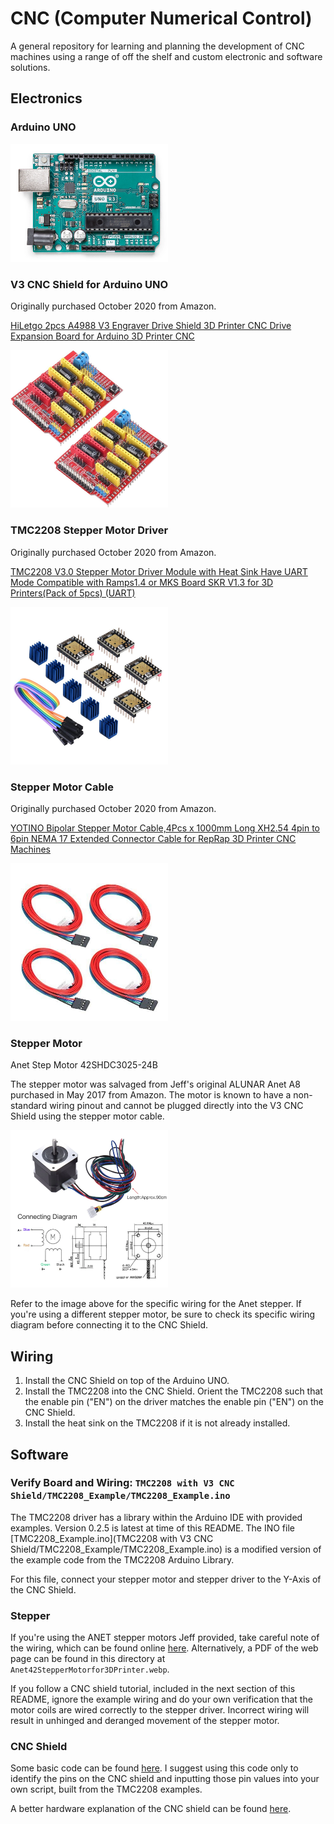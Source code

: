 # CNC (Computer Numerical Control)

A general repository for learning and planning the development of CNC machines using a range of off the shelf and custom electronic and software solutions.





## Electronics

### Arduino UNO

<img src="images/Arduino UNO.png" width=50%>

### V3 CNC Shield for Arduino UNO

Originally purchased October 2020 from Amazon.

[HiLetgo 2pcs A4988 V3 Engraver Drive Shield 3D Printer CNC Drive Expansion Board for Arduino 3D Printer CNC](https://www.amazon.com/dp/B01D2HL9T8?ref_=ppx_hzsearch_conn_dt_b_fed_asin_title_1)

<img src="images/CNC Shield.jpg" width=50%>

### TMC2208 Stepper Motor Driver

Originally purchased October 2020 from Amazon.

[TMC2208 V3.0 Stepper Motor Driver Module with Heat Sink Have UART Mode Compatible with Ramps1.4 or MKS Board SKR V1.3 for 3D Printers(Pack of 5pcs) (UART)](https://www.amazon.com/dp/B07RTBG8KK?ref_=ppx_hzsearch_conn_dt_b_fed_asin_title_2)

<img src="images/TMC2208.jpg" width=50%>

### Stepper Motor Cable

Originally purchased October 2020 from Amazon.

[YOTINO Bipolar Stepper Motor Cable,4Pcs x 1000mm Long XH2.54 4pin to 6pin NEMA 17 Extended Connector Cable for RepRap 3D Printer CNC Machines](https://www.amazon.com/dp/B07CBV8DVZ?ref_=ppx_hzsearch_conn_dt_b_fed_asin_title_2)

<img src="images/Stepper Motor Cable.jpg" width=50%>

### Stepper Motor

Anet Step Motor 42SHDC3025-24B

The stepper motor was salvaged from Jeff's original ALUNAR Anet A8 purchased in May 2017 from Amazon. The motor is known to have a non-standard wiring pinout and cannot be plugged directly into the V3 CNC Shield using the stepper motor cable.

<img src="images/Anet42StepperMotorfor3DPrinter.png" width=50%>

Refer to the image above for the specific wiring for the Anet stepper. If you're using a different stepper motor, be sure to check its specific wiring diagram before connecting it to the CNC Shield.





## Wiring

1. Install the CNC Shield on top of the Arduino UNO.
1. Install the TMC2208 into the CNC Shield. Orient the TMC2208 such that the enable pin ("EN") on the driver matches the enable pin ("EN") on the CNC Shield.
1. Install the heat sink on the TMC2208 if it is not already installed.





## Software

### Verify Board and Wiring: `TMC2208 with V3 CNC Shield/TMC2208_Example/TMC2208_Example.ino`

The TMC2208 driver has a library within the Arduino IDE with provided examples. Version 0.2.5 is latest at time of 
this README. The INO file [TMC2208_Example.ino](TMC2208 with V3 CNC Shield/TMC2208_Example/TMC2208_Example.ino) is a modified version of the example code from the TMC2208 Arduino Library.

For this file, connect your stepper motor and stepper driver to the Y-Axis of the CNC Shield.



### Stepper

If you're using the ANET stepper motors Jeff provided, take careful note 
of the wiring, which can be found online 
[here](https://shop.anet3d.com/products/42-stepper-motor). Alternatively, 
a PDF of the web page can be found in this directory at 
`Anet42StepperMotorfor3DPrinter.webp`.

If you follow a CNC shield tutorial, included in the next section of this 
README, ignore the example wiring and do your own verification that the 
motor coils are wired correctly to the stepper driver. Incorrect wiring 
will result in unhinged and deranged movement of the stepper motor.

### CNC Shield

Some basic code can be found 
[here](https://www.aranacorp.com/en/using-an-arduino-cnc-shield-v3/). I 
suggest using this code only to identify the pins on the CNC shield and 
inputting those pin values into your own script, built from the TMC2208 
examples.

A better hardware explanation of the CNC shield can be found 
[here](https://www.zyltech.com/arduino-cnc-shield-instructions/).
